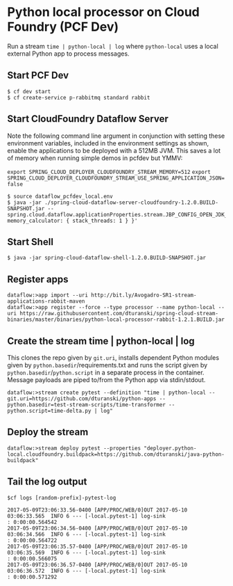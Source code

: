 # Python local processor on Cloud Foundry (PCF Dev)

Run a stream `time | python-local | log`  where `python-local` uses a local external Python app to process messages.


## Start PCF Dev
```
$ cf dev start
$ cf create-service p-rabbitmq standard rabbit
```

## Start CloudFoundry Dataflow Server

Note the following command line argument in conjunction with setting these environment variables, included in the environment settings as shown, enable the applications to be deployed with a 512MB JVM. This saves a lot of memory when running simple demos in pcfdev but YMMV:


`export SPRING_CLOUD_DEPLOYER_CLOUDFOUNDRY_STREAM_MEMORY=512`
`export SPRING_CLOUD_DEPLOYER_CLOUDFOUNDRY_STREAM_USE_SPRING_APPLICATION_JSON=false`


```
$ source dataflow_pcfdev_local.env
$ java -jar ./spring-cloud-dataflow-server-cloudfoundry-1.2.0.BUILD-SNAPSHOT.jar --spring.cloud.dataflow.applicationProperties.stream.JBP_CONFIG_OPEN_JDK_JRE='{ memory_calculator: { stack_threads: 1 } }'
```


## Start Shell
```
$ java -jar spring-cloud-dataflow-shell-1.2.0.BUILD-SNAPSHOT.jar
```

## Register apps
```
dataflow:>app import --uri http://bit.ly/Avogadro-SR1-stream-applications-rabbit-maven
dataflow:>app register --force --type processor --name python-local --uri https://raw.githubusercontent.com/dturanski/spring-cloud-stream-binaries/master/binaries/python-local-processor-rabbit-1.2.1.BUILD.jar

```

## Create the stream time | python-local | log

This clones the repo given by `git.uri`, installs dependent Python modules given by `python.basedir`/requirements.txt and runs the script given by
`python.basedir`/`python.script` in a separate process in the container. Message payloads are piped to/from the Python app via stdin/stdout. 

```
dataflow:>stream create pytest --definition "time | python-local --git.uri=https://github.com/dturanski/python-apps --python.basedir=test-stream-scripts/time-transformer --python.script=time-delta.py | log"

```
## Deploy the stream

```
dataflow:>stream deploy pytest --properties "deployer.python-local.cloudfoundry.buildpack=https://github.com/dturanski/java-python-buildpack"
```

## Tail the log output

```
$cf logs [random-prefix]-pytest-log
```

```
2017-05-09T23:06:33.56-0400 [APP/PROC/WEB/0]OUT 2017-05-10 03:06:33.565  INFO 6 --- [-local.pytest-1] log-sink                                 : 0:00:00.564542
2017-05-09T23:06:34.56-0400 [APP/PROC/WEB/0]OUT 2017-05-10 03:06:34.566  INFO 6 --- [-local.pytest-1] log-sink                                 : 0:00:00.564722
2017-05-09T23:06:35.57-0400 [APP/PROC/WEB/0]OUT 2017-05-10 03:06:35.569  INFO 6 --- [-local.pytest-1] log-sink                                 : 0:00:00.566075
2017-05-09T23:06:36.57-0400 [APP/PROC/WEB/0]OUT 2017-05-10 03:06:36.572  INFO 6 --- [-local.pytest-1] log-sink                                 : 0:00:00.571292
```
